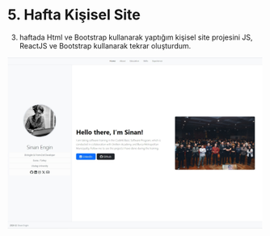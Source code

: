 # 5. Hafta Kişisel Site
3. haftada Html ve Bootstrap kullanarak yaptığım kişisel site projesini JS, ReactJS ve Bootstrap kullanarak tekrar oluşturdum.

![Bootsrap 5 ile ilk website projesi](/5.hafta/preview.JPG)




